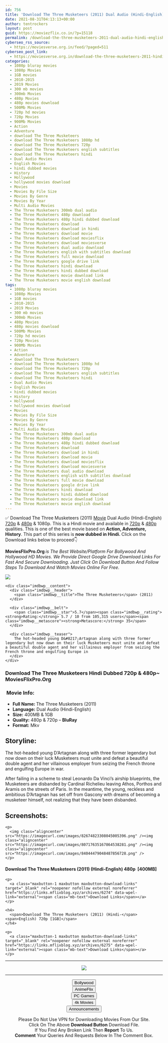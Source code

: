 ```yaml
---
id: 756
title: 'Download The Three Musketeers (2011) Dual Audio (Hindi-English) 480p [400MB] || 720p [1GB]'
date: 2021-08-31T04:13:13+00:00
author: tentrockers
layout: post
guid: https://moviezflix.co.in/?p=15118
permalink: /download-the-three-musketeers-2011-dual-audio-hindi-english-480p-400mb-720p-1gb/
cyberseo_rss_source:
  - https://moviesverse.org.in/feed/?paged=511
cyberseo_post_link:
  - https://moviesverse.org.in/download-the-three-musketeers-2011-hindi-480p-720p/
categories:
  - 1080p bluray movies
  - 1080p Movies
  - 1GB movies
  - 2010-2015
  - 2019 Movies
  - 300 mb movies
  - 300mb Movies
  - 480p Movies
  - 480p movies download
  - 500Mb Movies
  - 720p hd movies
  - 720p Movies
  - 900Mb Movies
  - Action
  - Adventure
  - download The Three Musketeers
  - download The Three Musketeers 1080p hd
  - download The Three Musketeers 720p
  - download The Three Musketeers english subtitles
  - download The Three Musketeers hindi
  - Dual Audio Movies
  - English Movies
  - hindi dubbed movies
  - History
  - Hollywood
  - hollywood movies download
  - Movies
  - Movies By File Size
  - Movies By Genre
  - Movies By Year
  - Multi Audio Movies
  - The Three Musketeers 300mb dual audio
  - The Three Musketeers 480p download
  - The Three Musketeers 480p hindi dubbed download
  - The Three Musketeers download
  - The Three Musketeers download in hindi
  - The Three Musketeers download movie
  - The Three Musketeers download moviesflix
  - The Three Musketeers download moviesverse
  - The Three Musketeers dual audio download
  - The Three Musketeers english with subtitles download
  - The Three Musketeers full movie download
  - The Three Musketeers google drive link
  - The Three Musketeers hindi download
  - The Three Musketeers hindi dubbed download
  - The Three Musketeers movie download link
  - The Three Musketeers movie english download
tags:
  - 1080p bluray movies
  - 1080p Movies
  - 1GB movies
  - 2010-2015
  - 2019 Movies
  - 300 mb movies
  - 300mb Movies
  - 480p Movies
  - 480p movies download
  - 500Mb Movies
  - 720p hd movies
  - 720p Movies
  - 900Mb Movies
  - Action
  - Adventure
  - download The Three Musketeers
  - download The Three Musketeers 1080p hd
  - download The Three Musketeers 720p
  - download The Three Musketeers english subtitles
  - download The Three Musketeers hindi
  - Dual Audio Movies
  - English Movies
  - hindi dubbed movies
  - History
  - Hollywood
  - hollywood movies download
  - Movies
  - Movies By File Size
  - Movies By Genre
  - Movies By Year
  - Multi Audio Movies
  - The Three Musketeers 300mb dual audio
  - The Three Musketeers 480p download
  - The Three Musketeers 480p hindi dubbed download
  - The Three Musketeers download
  - The Three Musketeers download in hindi
  - The Three Musketeers download movie
  - The Three Musketeers download moviesflix
  - The Three Musketeers download moviesverse
  - The Three Musketeers dual audio download
  - The Three Musketeers english with subtitles download
  - The Three Musketeers full movie download
  - The Three Musketeers google drive link
  - The Three Musketeers hindi download
  - The Three Musketeers hindi dubbed download
  - The Three Musketeers movie download link
  - The Three Musketeers movie english download
---
```

<div class="thecontent clearfix">
  <p>
    ✅ Download The Three Musketeers (2011) <a href="https://moviesverse.org.in/category/movies/" data-wpel-link="internal">Movie</a> Dual Audio (Hindi-English) <a href="https://moviesverse.org.in/720p-movies/" data-wpel-link="internal">720p</a>&nbsp;&&nbsp;<a href="https://moviesverse.org.in/480p-movies/" data-wpel-link="internal">480p</a> & 1080p. This is a Hindi movie and available in <a href="https://moviesverse.org.in/720p-movies/" data-wpel-link="internal">720p</a>&nbsp;&&nbsp;<a href="https://moviesverse.org.in/480p-movies/" data-wpel-link="internal">480p</a> qualities. This is one of the best movie based on <strong>Action, Adventure, History</strong>. This part of this series is <strong>now dubbed in <span>Hindi.&nbsp;</span></strong><span>Click on the Download links below to proceed👇</span>
  </p>
  
  <p>
    <strong><span>MoviesFlixPro.Org&nbsp;</span></strong><em>is The Best Website/Platform For Bollywood And Hollywood HD Movies. We Provide Direct Google Drive Download Links For Fast And Secure Downloading. Just Click On Download Button And Follow Steps To&nbsp;Download And Watch Movies Online For Free.</em>
  </p>
  
  <div class="imdbwp imdbwp--movie dark">
    <div class="imdbwp__thumb">
      <a class="imdbwp__link" target="_blank" title="The Three Musketeers" href="https://www.imdb.com/title/tt1509767/" rel="nofollow external noopener noreferrer" data-wpel-link="external"><img class="imdbwp__img" src="https://m.media-amazon.com/images/M/MV5BMTM3OTc2OTM2OF5BMl5BanBnXkFtZTcwMDM1MjU1NQ@@._V1_SX300.jpg" /></a>
    </div>
    
    <div class="imdbwp__content">
      <div class="imdbwp__header">
        <span class="imdbwp__title">The Three Musketeers</span> (2011)
      </div>
      
      <div class="imdbwp__belt">
        <span class="imdbwp__star">5.7</span><span class="imdbwp__rating"><strong>Rating:</strong> 5.7 / 10 from 105,315 users</span><span class="imdbwp__metascore"><strong>Metascore:</strong> 35</span>
      </div>
      
      <div class="imdbwp__teaser">
        The hot-headed young D&#8217;Artagnan along with three former legendary but now down on their luck Musketeers must unite and defeat a beautiful double agent and her villainous employer from seizing the French throne and engulfing Europe in
      </div>
    </div>
  </div>
  
  <h3>
    <span>Download The Three Musketeers Hindi Dubbed 720p & 480p~ MoviesFlixPro.Org</span>
  </h3>
  
  <h3>
    <span>&nbsp;Movie Info:&nbsp;</span>
  </h3>
  
  <ul>
    <li>
      <strong>Full Name: </strong>The Three Musketeers (2011)
    </li>
    <li>
      <strong>Language:</strong> Dual Audio (Hindi-English)
    </li>
    <li>
      <strong>Size:</strong> 400MB & 1GB
    </li>
    <li>
      <strong>Quality:</strong> 480p & 720p – <span><strong>BluRay</strong></span>
    </li>
    <li>
      <strong>Format:</strong>&nbsp;Mkv
    </li>
  </ul>
  
  <h2>
    <span>Storyline:</span>
  </h2>
  
  <p>
    The hot-headed young D’Artagnan along with three former legendary but now down on their luck Musketeers must unite and defeat a beautiful double agent and her villainous employer from seizing the French throne and engulfing Europe in war.
  </p>
  
  <div>
    After failing in a scheme to steal Leonardo Da Vinci’s airship blueprints, the Musketeers are disbanded by Cardinal Richelieu leaving Athos, Porthos and Aramis on the streets of Paris. In the meantime, the young, reckless and ambitious D’Artagnan has set off from Gascony with dreams of becoming a musketeer himself, not realizing that they have been disbanded.
  </div>
  
  <div class="summary_text">
    <h2>
      <span>Screenshots:</span>
    </h2>
    
    <p>
      <img class="aligncenter" src="https://imagecurl.com/images/82674823308045005396.png" /><img class="aligncenter" src="https://imagecurl.com/images/80717635167864538281.png" /><img class="aligncenter" src="https://imagecurl.com/images/84044479048487856728.png" />
    </p>
  </div>
  
  <div class="inline canwrap">
    <h4>
      <span>Download The Three Musketeers (2011) (Hindi-English) </span><span>480p&nbsp; [400MB]</span>
    </h4>
    
    <p>
      <a class="maxbutton-1 maxbutton maxbutton-download-links" target="_blank" rel="noopener nofollow external noreferrer" href="https://links.mflixblog.xyz/archives/6274" data-wpel-link="external"><span class="mb-text">Download Links</span></a>
    </p>
    
    <h4>
      <span>Download The Three Musketeers (2011) (Hindi-</span><span>English) 720p [1GB]</span>
    </h4>
    
    <p>
      <a class="maxbutton-1 maxbutton maxbutton-download-links" target="_blank" rel="noopener nofollow external noreferrer" href="https://links.mflixblog.xyz/archives/6275" data-wpel-link="external"><span class="mb-text">Download Links</span></a>
    </p>
  </div>
</div>

<center>
  </p> 
  
  <hr />
  
  <p>
    <a href="http://gdrivepro.xyz/join.php" data-wpel-link="external" target="_blank" rel="nofollow external noopener noreferrer"><img src="https://i.imgur.com/FhMdWdW.png" /></a>
  </p>
  
  <hr />
  
  <p>
    <a href="https://dogemovies.xyz" target="_blank" data-wpel-link="external" rel="nofollow external noopener noreferrer"><button class="button button5">Bollywood</button></a><br /> <a href="https://animeflix.in" target="_blank" data-wpel-link="external" rel="nofollow external noopener noreferrer"><button class="button button5">AnimeFlix</button></a><br /> <a href="https://gamesflix.net/" target="_blank" data-wpel-link="external" rel="nofollow external noopener noreferrer"><button class="button button5">PC Games</button></a><br /> <a href="https://uhdmovies.in" target="_blank" data-wpel-link="external" rel="nofollow external noopener noreferrer"><button class="button button5">4k Movies</button></a><br /> <a href="https://moviesverse.org.in/announcements/" target="_blank" data-wpel-link="internal" rel="noopener"><button class="button button5">Announcements</button></a>
  </p>
  
  <div class="alert alert-danger">
    Please Do Not Use VPN for Downloading Movies From Our Site.
  </div>
  
  <div class="alert alert-success">
    Click On The Above <strong>Download Button</strong> Download File.
  </div>
  
  <div class="alert alert-warning">
    If You Find Any Broken Link Then <strong>Report</strong> To Us.
  </div>
  
  <div class="alert alert-info">
    <strong>Comment</strong> Your Queries And Requests Below In The Comment Box.
  </div>
  
  <p>
    </center>
  </p>
